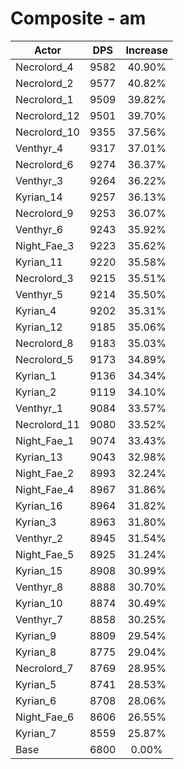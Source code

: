 # Composite - am
| Actor | DPS | Increase |
|---|:---:|:---:|
|Necrolord_4|9582|40.90%|
|Necrolord_2|9577|40.82%|
|Necrolord_1|9509|39.82%|
|Necrolord_12|9501|39.70%|
|Necrolord_10|9355|37.56%|
|Venthyr_4|9317|37.01%|
|Necrolord_6|9274|36.37%|
|Venthyr_3|9264|36.22%|
|Kyrian_14|9257|36.13%|
|Necrolord_9|9253|36.07%|
|Venthyr_6|9243|35.92%|
|Night_Fae_3|9223|35.62%|
|Kyrian_11|9220|35.58%|
|Necrolord_3|9215|35.51%|
|Venthyr_5|9214|35.50%|
|Kyrian_4|9202|35.31%|
|Kyrian_12|9185|35.06%|
|Necrolord_8|9183|35.03%|
|Necrolord_5|9173|34.89%|
|Kyrian_1|9136|34.34%|
|Kyrian_2|9119|34.10%|
|Venthyr_1|9084|33.57%|
|Necrolord_11|9080|33.52%|
|Night_Fae_1|9074|33.43%|
|Kyrian_13|9043|32.98%|
|Night_Fae_2|8993|32.24%|
|Night_Fae_4|8967|31.86%|
|Kyrian_16|8964|31.82%|
|Kyrian_3|8963|31.80%|
|Venthyr_2|8945|31.54%|
|Night_Fae_5|8925|31.24%|
|Kyrian_15|8908|30.99%|
|Venthyr_8|8888|30.70%|
|Kyrian_10|8874|30.49%|
|Venthyr_7|8858|30.25%|
|Kyrian_9|8809|29.54%|
|Kyrian_8|8775|29.04%|
|Necrolord_7|8769|28.95%|
|Kyrian_5|8741|28.53%|
|Kyrian_6|8708|28.06%|
|Night_Fae_6|8606|26.55%|
|Kyrian_7|8559|25.87%|
|Base|6800|0.00%|
